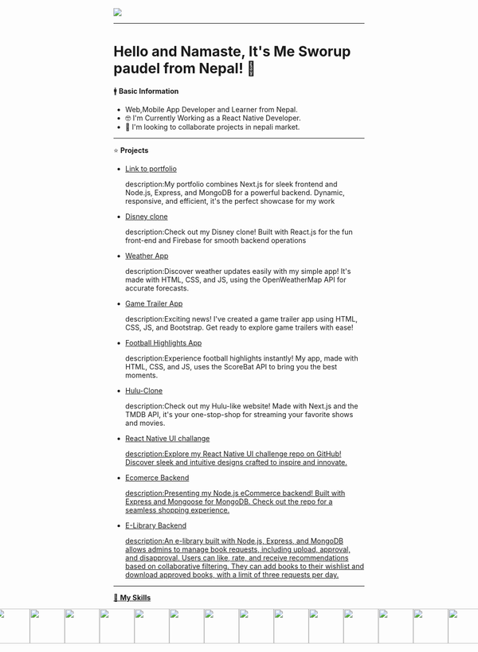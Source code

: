 
<img src="https://repository-images.githubusercontent.com/588181932/e36ec678-7984-4cdd-8e4c-a3932772ff8e" />

<hr>

 # Hello and Namaste, It's Me Sworup paudel from Nepal! 👋

 🚹 <B>Basic Information</B>
 <ul>
 <li>Web,Mobile App Developer and Learner from Nepal.</li>
 <li>🤓 I'm Currently Working as a React Native Developer.</li>
 <li>👯 I'm looking to collaborate projects in nepali market.</li>
 </ul>
 
 <hr>

 
⭐ <B>Projects</B>

<ul>
<li><a href="https://sworup-kc.vercel.app" target="_blank">Link to portfolio</a></li>
 <p>description:My portfolio combines Next.js for sleek frontend and Node.js, Express, and MongoDB for a powerful backend. Dynamic, responsive, and efficient, it's the perfect showcase for my work </p>
 <li><a href="https://custom-disney.web.app/" target="_blank">Disney clone</a></li>
 <p>description:Check out my Disney clone! Built with React.js for the fun front-end and Firebase for smooth backend operations</p>
 <li><a href="https://watch-weather.netlify.app/" target="_blank">Weather App</a></li>
 <p>description:Discover weather updates easily with my simple app! It's made with HTML, CSS, and JS, using the OpenWeatherMap API for accurate forecasts.</p>
 <li><a href="https://game-trailer.vercel.app/" target="_blank">Game Trailer App</a></li>
 <p>description:Exciting news! I've created a game trailer app using HTML, CSS, JS, and Bootstrap. Get ready to explore game trailers with ease!</p>
 <li><a href="https://watchfootballhighlights.netlify.app/" target="_blank">Football Highlights App</a></li>
 <p>description:Experience football highlights instantly! My app, made with HTML, CSS, and JS, uses the ScoreBat API to bring you the best moments.</p>
 <li><a href="https://hulu-clone-puce-ten.vercel.app/" target="_blank">Hulu-Clone</a></li>
 <p>description:Check out my Hulu-like website! Made with Next.js and the TMDB API, it's your one-stop-shop for streaming your favorite shows and movies.</p>
 <li><a href="https://github.com/PaudelSworup/UI_Challenge"/>React Native UI challange</li>
  <p>description:Explore my React Native UI challenge repo on GitHub! Discover sleek and intuitive designs crafted to inspire and innovate.</p>
  <li><a href="https://github.com/PaudelSworup/ecommerce"/>Ecomerce Backend</li>
   <p>description:Presenting my Node.js eCommerce backend! Built with Express and Mongoose for MongoDB. Check out the repo for a seamless shopping experience.</p>
   <li><a href="https://github.com/PaudelSworup/ecommerce"/>E-Library Backend</li>
   <p>description:An e-library built with Node.js, Express, and MongoDB allows admins to manage book requests, including upload, approval, and disapproval. Users can like, rate, and receive recommendations based on collaborative filtering. They can add books to their wishlist and download approved books, with a limit of three requests per day.</p>
</ul>


<hr>
 
🔧 <b>My Skills</b>
<div style="display:flex; justify-content:center; align-items:center;">
<img src="https://img.icons8.com/?size=48&id=20909&format=png" width="70" height="70" />
 
<img src="https://img.icons8.com/?size=80&id=YjeKwnSQIBUq&format=png" width="70" height="70" />
 
 <img src="https://img.icons8.com/?size=48&id=EzPCiQUqWWEa&format=png" width="70" height="70" />
 
  <img src="https://img.icons8.com/?size=48&id=4PiNHtUJVbLs&format=png" width="70" height="70" />
 
<img src="https://img.icons8.com/?size=64&id=Nkym0Ujb8VGI&format=png" width="70" height="70" />
 
 <img src="https://img.icons8.com/?size=80&id=wPohyHO_qO1a&format=png" width="70" height="70" />

  <img src="https://img.icons8.com/?size=48&id=yUdJlcKanVbh&format=png" width="70" height="70" />
 
 <img src="https://img.icons8.com/?size=48&id=nCj4PvnCO0tZ&format=png" width="70" height="70" />
 
<img src="https://img.icons8.com/?size=48&id=54087&format=png" width="70" height="70" />
 
 <img src="https://img.icons8.com/?size=64&id=JAOzEPu9w5iE&format=png" width="70" height="70" />
 
 <img src="https://img.icons8.com/?size=80&id=hYoELNwniGhi&format=png" width="70" height="70" />
 
<img src="https://img.icons8.com/?size=48&id=74402&format=png" width="70" height="70" />

<img src="https://img.icons8.com/?size=48&id=pHS3eRpynIRQ&format=png" width="70" height="70" />


<img src="https://img.icons8.com/?size=80&id=114425&format=png" width="70" height="70" />
<img src="https://img.icons8.com/?size=48&id=123603&format=png" width="70" height="70" />
<img src="https://img.icons8.com/?size=48&id=33039&format=png" width="70" height="70" />





 
</div>







